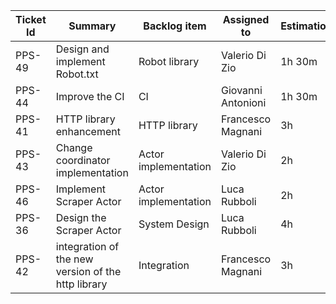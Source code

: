 | Ticket Id | Summary                                            | Backlog item         | Assigned to                                                         | Estimation | Actual | Type          |
|-----------|----------------------------------------------------|----------------------|---------------------------------------------------------------------|------------|--------|---------------|
| PPS-49    | Design and implement Robot.txt                     | Robot library        | Valerio Di Zio                                                      | 1h 30m     | 2h     | Design        |
| PPS-44    | Improve the CI                                     | CI                   | Giovanni Antonioni                                                  | 1h 30m     | 1h     | Configuration |
| PPS-41    | HTTP library enhancement                           | HTTP library         | Francesco Magnani                                                   | 3h         | 3h     | Enhancement   |
| PPS-43    | Change coordinator implementation                  | Actor implementation | Valerio Di Zio                                                      | 2h         | 2h     | Dev           |
| PPS-46    | Implement Scraper Actor                            | Actor implementation | Luca Rubboli                                                        | 2h         | 2h     | Dev           |
| PPS-36    | Design the Scraper Actor                           | System Design        | Luca Rubboli                                                        | 4h         | 4h     | Design        |
| PPS-42    | integration of the new version of the http library | Integration          | Francesco Magnani                                                   | 3h         | 2h     | Integration   |